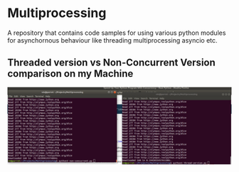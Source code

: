 # Multiprocessing
A repository that contains code samples for using various python modules for asynchornous behaviour like threading multiprocessing asyncio etc.
## Threaded version vs Non-Concurrent Version comparison on my Machine
![alt text](https://github.com/vcode11/Multiprocessing/blob/master/assets/normal-vs-thread.png)
